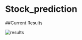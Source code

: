 # Stock_prediction

##Current Results

![results](https://user-images.githubusercontent.com/80460211/125628623-6e227d11-5c70-4e06-be8e-57a002870dd0.png)
